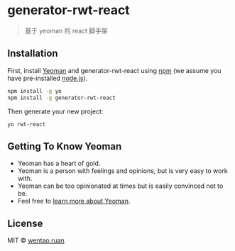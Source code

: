 # generator-rwt-react
> 基于 yeoman 的 react 脚手架

## Installation

First, install [Yeoman](http://yeoman.io) and generator-rwt-react using [npm](https://www.npmjs.com/) (we assume you have pre-installed [node.js](https://nodejs.org/)).

```bash
npm install -g yo
npm install -g generator-rwt-react
```

Then generate your new project:

```bash
yo rwt-react
```

## Getting To Know Yeoman

 * Yeoman has a heart of gold.
 * Yeoman is a person with feelings and opinions, but is very easy to work with.
 * Yeoman can be too opinionated at times but is easily convinced not to be.
 * Feel free to [learn more about Yeoman](http://yeoman.io/).

## License

MIT © [wentao.ruan]()


[npm-image]: https://badge.fury.io/js/generator-rwt-react.svg
[npm-url]: https://npmjs.org/package/generator-rwt-react
[travis-image]: https://travis-ci.org/bayun2/generator-rwt-react.svg?branch=master
[travis-url]: https://travis-ci.org/bayun2/generator-rwt-react
[daviddm-image]: https://david-dm.org/bayun2/generator-rwt-react.svg?theme=shields.io
[daviddm-url]: https://david-dm.org/bayun2/generator-rwt-react
